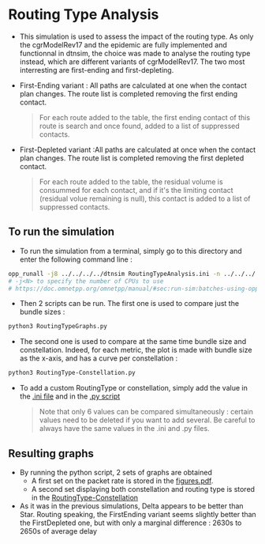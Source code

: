 # Routing Type Analysis

- This simulation is used to assess the impact of the routing type. As only the cgrModelRev17 and the epidemic are fully implemented and functionnal in dtnsim, the choice was made to analyse the routing type instead, which are different variants of cgrModelRev17. The two most interresting are first-ending and first-depleting.

- First-Ending variant : All paths are calculated at one when the contact plan changes. The route list is completed removing the first ending contact. 
    > For each route added to the table, the first ending contact of this route is search and once found, added to a list of suppressed contacts.

- First-Depleted variant :All paths are calculated at once when the contact plan changes. The route list is completed removing the first depleted contact.
    > For each route added to the table, the residual volume is consummed for each contact, and if it's the limiting contact (residual volue remaining is null), this contact is added to a list of suppressed contacts.

## To run the simulation

- To run the simulation from a terminal,  simply go to this directory and enter the following command line :

```bash
opp_runall -j8 ../../../../dtnsim RoutingTypeAnalysis.ini -n ../../../../src > /dev/null
# -j<N> to specify the number of CPUs to use
# https://doc.omnetpp.org/omnetpp/manual/#sec:run-sim:batches-using-opp-runall
```

- Then 2 scripts can be run. The first one is used to compare just the bundle sizes : 

```bash
python3 RoutingTypeGraphs.py
``` 

- The second one is used to compare at the same time bundle size and constellation. Indeed, for each metric, the plot is made with bundle size as the x-axis, and has a curve per constellation :

```bash
python3 RoutingType-Constellation.py
```

- To add a custom RoutingType or constellation, simply add the value in the [.ini file](RoutingTypeAnalysis.ini) and in the [.py script](RoutingTypeGraphs.py)
    > Note that only 6 values can be compared simultaneously : certain values need to be deleted if you want to add several. Be careful to always have the same values in the .ini and .py files. 

## Resulting graphs

- By running the python script, 2 sets of graphs are obtained
  - A first set on the packet rate is stored in the [figures.pdf](figures.pdf).
  - A second set displaying both constellation and routing type is stored in the [RoutingType-Constellation](RoutingType-Constellation.pdf)
- As it was in the previous simulations, Delta appears to be better than Star. Routing speaking, the FirstEnding variant seems slightly better than the FirstDepleted one, but with only a marginal difference : 2630s to 2650s of average delay